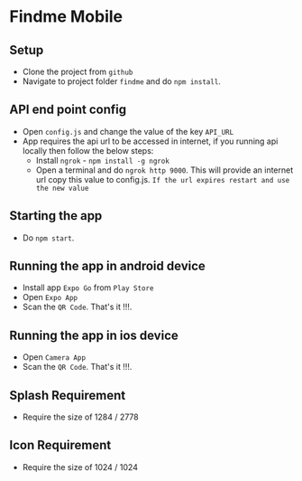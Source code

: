 # Findme Mobile

## Setup

- Clone the project from `github`
- Navigate to project folder `findme` and do `npm install`.

## API end point config

- Open `config.js` and change the value of the key `API_URL`
- App requires the api url to be accessed in internet, if you running api locally then follow the below steps:
  - Install `ngrok` - `npm install -g ngrok`
  - Open a terminal and do `ngrok http 9000`. This will provide an internet url copy this value to config.js. `If the url expires restart and use the new value`

## Starting the app

- Do `npm start`.

## Running the app in android device

- Install app `Expo Go` from `Play Store`
- Open `Expo App`
- Scan the `QR Code`. That's it !!!.

## Running the app in ios device

- Open `Camera App`
- Scan the `QR Code`. That's it !!!.

## Splash Requirement

- Require the size of 1284 / 2778

## Icon Requirement

- Require the size of 1024 / 1024
